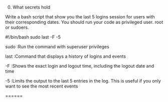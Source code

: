 0. What secrets hold

Write a bash script that show you the last 5 logins session for users with their corresponding dates.
You should run your code as privileged user. root or sudoers.

#!/bin/bash
sudo last -F -5

sudo
:Run the command with superuser privileges

last
:Command that displays a history of logins and events

-F
:Shows the exact login and logout time, including the logout date and time

-5
:Limits the output to the last 5 entries in the log. This is useful if you only want to see the most recent events

======

